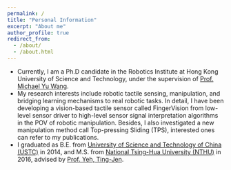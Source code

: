 ```yaml
---
permalink: /
title: "Personal Information"
excerpt: "About me"
author_profile: true
redirect_from: 
  - /about/
  - /about.html
---
```



- Currently, I am a Ph.D candidate in the Robotics Institute at Hong Kong University of Science and Technology, under the supervision of [Prof. Michael Yu Wang](http://ragroup.ust.hk/).
- My research interests include robotic tactile sensing, manipulation, and bridging learning mechanisms to real robotic tasks. In detail, I have been developing a vision-based tactile sensor called FingerVision from low-level sensor driver to high-level sensor signal interpretation algorithms in the POV of robotic manipulation. Besides, I also investigated a new manipulation method call Top-pressing Sliding (TPS), interested ones can refer to my publications. 
- I graduated as B.E. from [University of Science and Technology of China (USTC)](https://www.ustc.edu.cn/) in 2014, and M.S. from [National Tsing-Hua University (NTHU)](http://www.nthu.edu.tw/) in 2016, advised by [Prof. Yeh, Ting-Jen](http://www.pme.nthu.edu.tw/files/14-1265-74008,r4027-1.php?Lang=en).


